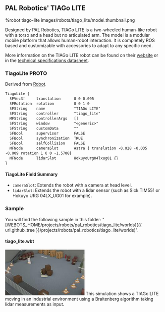 ## PAL Robotics' TIAGo LITE

%robot tiago-lite images/robots/tiago_lite/model.thumbnail.png

Designed by PAL Robotics, TIAGo LITE is a two-wheeled human-like robot with a torso and a head but no articulated arm.
The model is a modular mobile platform that allows human-robot interaction.
It is completely ROS based and customizable with accessories to adapt to any specific need.

More information on the TIAGo LITE robot can be found on their [website](http://pal-robotics.com/robots/tiago/) or in the [technical specifications datasheet](https://pal-robotics.com/wp-content/uploads/2022/04/Datasheet_TIAGo.pdf).

### TiagoLite PROTO

Derived from [Robot](../reference/robot.md).

```
TiagoLite {
  SFVec3f     translation      0 0 0.095
  SFRotation  rotation         0 0 1 0
  SFString    name             "TIAGo LITE"
  SFString    controller       "tiago_lite"
  MFString    controllerArgs   []
  SFString    window           "<generic>"
  SFString    customData       ""
  SFBool      supervisor       FALSE
  SFBool      synchronization  TRUE
  SFBool      selfCollision    FALSE
  MFNode      cameraSlot       Astra { translation -0.028 -0.035 -0.009 rotation 1 0 0 -1.5708}
  MFNode      lidarSlot        HokuyoUrg04lxug01 {}   
}
```

#### TiagoLite Field Summary

- `cameraSlot`:  Extends the robot with a camera at head level.
- `lidarSlot`: Extends the robot with a lidar sensor (such as Sick TIM551 or Hokuyo URG 04LX_UG01 for example).


### Sample

You will find the following sample in this folder: "[WEBOTS\_HOME/projects/robots/pal\_robotics/tiago\_lite/worlds]({{ url.github_tree }}/projects/robots/pal_robotics/tiago_lite/worlds)".

#### tiago\_lite.wbt

![tiago_lite.wbt.png](images/robots/tiago_lite/tiago_lite.wbt.thumbnail.jpg) This simulation shows a TIAGo LITE moving in an industrial environment using a Braitenberg algorithm taking lidar measurements as input.
